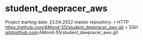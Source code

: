 # student_deepracer_aws
  Project starting date: 23.04.2022
  master repository:  > HTTP https://github.com/AMond-55/student_deepracer_aws.git
                      > SSH  git@github.com:AMond-55/student_deepracer_aws.git